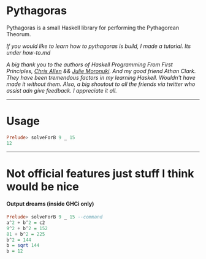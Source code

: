 # Pythagoras
Pythagoras is a small Haskell library for performing the Pythagorean Theorum.

_If you would like to learn how to pythagoras is build, I made a tutorial. Its under how-to.md_

_A big thank you to the authors of Haskell Programming From First Principles, [Chris Allen](http://twitter.com/bitemyapp) && [Julie Moronuki](https://twitter.com/argumatronic). And my good friend Athan Clark. They have been tremendous factors in my learning Haskell. Wouldn't have made it without them. Also, a big shoutout to all the friends via twitter who assist adn give feedback. I appreciate it all._

---

# Usage
```haskell
Prelude> solveForB 9 _ 15
12
```

---
# Not official features just stuff I think would be nice

#### Output dreams (inside GHCi only)

```haskell
Prelude> solveForB 9 _ 15 --command
a^2 + b^2 = c2
9^2 + b^2 = 152
81 + b^2 = 225
b^2 = 144
b = sqrt 144
b = 12
```

